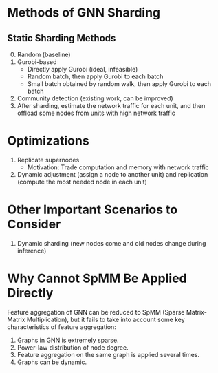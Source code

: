 # Methods of GNN Sharding

## Static Sharding Methods

0. Random (baseline)
1. Gurobi-based 
    - Directly apply Gurobi (ideal, infeasible)
    - Random batch, then apply Gurobi to each batch
    - Small batch obtained by random walk, then apply Gurobi to each batch
2. Community detection (existing work, can be improved)
3. After sharding, estimate the network traffic for each unit, and then offload some nodes from units with high network traffic

# Optimizations

1. Replicate supernodes
    - Motivation: Trade computation and memory with network traffic
2. Dynamic adjustment (assign a node to another unit) and replication (compute the most needed node in each unit)

# Other Important Scenarios to Consider

1. Dynamic sharding (new nodes come and old nodes change during inference)

# Why Cannot SpMM Be Applied Directly

Feature aggregation of GNN can be reduced to SpMM (Sparse Matrix-Matrix Multiplication), but it fails to take into account some key characteristics of feature aggregation:
1. Graphs in GNN is extremely sparse.
2. Power-law distribution of node degree.
3. Feature aggregation on the same graph is applied several times.
4. Graphs can be dynamic.